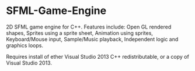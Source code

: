 SFML-Game-Engine
================
2D SFML game engine for C++.
Features include:
Open GL rendered shapes,
Sprites using a sprite sheet,
Animation using sprites,
Keyboard/Mouse input,
Sample/Music playback,
Independent logic and graphics loops.

Requires install of ether Visual Studio 2013 C++ redistributable, or a copy of Visual Studio 2013.
